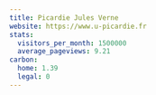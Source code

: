 ```yaml
---
title: Picardie Jules Verne
website: https://www.u-picardie.fr
stats:
  visitors_per_month: 1500000
  average_pageviews: 9.21
carbon:
  home: 1.39
  legal: 0
---
```

